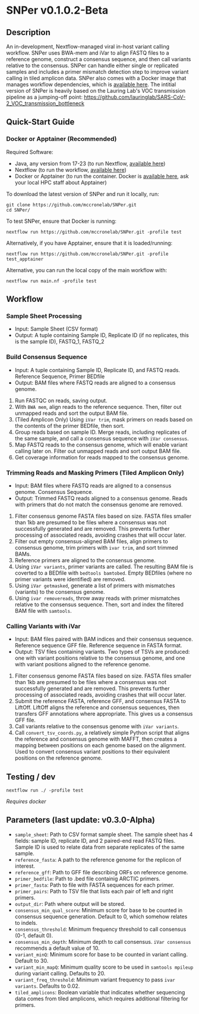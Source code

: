 # SNPer v0.1.0.2-Beta

## Description

An in-development, Nextflow-managed viral in-host variant calling workflow. SNPer uses BWA-mem and iVar to align FASTQ files to a reference genome, construct a consensus sequence, and then call variants relative to the consensus. SNPer can handle either single or replicated samples and includes a primer mismatch detection step to improve variant calling in tiled amplicon data. SNPer also comes with a Docker image that manages workflow dependencies, which is [available here](https://quay.io/repository/mccronelab/snper). The intitial version of SNPer is heavily based on the Lauring Lab's VOC transmission pipeline as a jumping-off point: https://github.com/lauringlab/SARS-CoV-2_VOC_transmission_bottleneck

## Quick-Start Guide

### Docker or Apptainer (Recommended)
Required Software:
- Java, any version from 17-23 (to run Nextflow, [available here](https://www.oracle.com/java/technologies/downloads/?er=221886))
- Nextflow (to run the workflow, [available here](https://www.nextflow.io/docs/latest/install.html#install-nextflow))
- Docker or Apptainer (to run the container. Docker is [available here](https://docs.docker.com/get-started/get-docker/), ask your local HPC staff about Apptainer)

To download the latest version of SNPer and run it locally, run:
```
git clone https://github.com/mccronelab/SNPer.git
cd SNPer/
```

To test SNPer, ensure that Docker is running:
```
nextflow run https://github.com/mccronelab/SNPer.git -profile test
```

Alternatively, if you have Apptainer, ensure that it is loaded/running:
```
nextflow run https://github.com/mccronelab/SNPer.git -profile test_apptainer
```

Alternative, you can run the local copy of the main workflow with:
```
nextflow run main.nf -profile test
```

## Workflow

### Sample Sheet Processing
- Input: Sample Sheet (CSV format)
- Output: A tuple containing Sample ID, Replicate ID (if no replicates, this is the sample ID), FASTQ_1, FASTQ_2

### Build Consensus Sequence
- Input: A tuple containing Sample ID, Replicate ID, and FASTQ reads. Reference Sequence, Primer BEDfile
- Output: BAM files where FASTQ reads are aligned to a consensus genome.

1. Run FASTQC on reads, saving output.
2. With `BWA mem`, align reads to the reference sequence. Then, filter out unmapped reads and sort the output BAM file.
3. (Tiled Amplicon Only) Using `iVar trim`, mask primers on reads based on the contents of the primer BEDfile, then sort.
4. Group reads based on sample ID. Merge reads, including replicates of the same sample, and call a consensus sequence with `iVar consensus`.
5. Map FASTQ reads to the consensus genome, which will enable variant calling later on. Filter out unmapped reads and sort output BAM file.
6. Get coverage information for reads mapped to the consensus genome.

### Trimming Reads and Masking Primers (Tiled Amplicon Only)
- Input: BAM files where FASTQ reads are aligned to a consensus genome. Consensus Sequence.
- Output: Trimmed FASTQ reads aligned to a consensus genome. Reads with primers that do not match the consensus genome are removed.

1. Filter consensus genome FASTA files based on size. FASTA files smaller than 1kb are presumed to be files where a consensus was not successfully generated and are removed. This prevents further processing of associated reads, avoiding crashes that will occur later.
2. Filter out empty consensus-aligned BAM files, align primers to consensus genome, trim primers with `ivar trim`, and sort trimmed BAMs.
3. Reference primers are aligned to the consensus genome.
4. Using `iVar variants`, primer variants are called. The resulting BAM file is coverted to a BEDfile with `bedtools bamtobed`. Empty BEDfiles (where no primer variants were identified) are removed.
5. Using `iVar getmasked`, generate a list of primers with mismatches (variants) to the consensus genome.
6. Using `ivar removereads`, throw away reads with primer mismatches relative to the consensus sequence. Then, sort and index the filtered BAM file with `samtools`.

### Calling Variants with iVar
- Input: BAM files paired with BAM indices and their consensus sequence. Reference sequence GFF file. Reference sequence in FASTA format.
- Output: TSV files containing variants. Two types of TSVs are produced: one with variant positions relative to the consensus genome, and one with variant positions aligned to the reference genome.

1. Filter consensus genome FASTA files based on size. FASTA files smaller than 1kb are presumed to be files where a consensus was not successfully generated and are removed. This prevents further processing of associated reads, avoiding crashes that will occur later.
2. Submit the reference FASTA, reference GFF, and consensus FASTA to LiftOff. LiftOff aligns the reference and consensus sequences, then transfers GFF annotations where appropriate. This gives us a consensus GFF file.
3. Call variants relative to the consensus genome with `iVar variants`.
4. Call `convert_tsv_coords.py`, a relatively simple Python script that aligns the reference and consensus genome with MAFFT, then creates a mapping between positions on each genome based on the alignment. Used to convert consensus variant positions to their equivalent positions on the reference genome.

## Testing / dev

```
nextflow run ./ -profile test
```

_Requires docker_

## Parameters (last update: v0.3.0-Alpha)

-   `sample_sheet`: Path to CSV format sample sheet. The sample sheet has 4 fields: sample ID, replicate ID, and 2 paired-end read FASTQ files. Sample ID is used to relate data from separate replicates of the same sample.
- `reference_fasta`: A path to the reference genome for the replicon of interest.
- `reference_gff`: Path to GFF file describing ORFs on reference genome.
- `primer_bedfile`: Path to .bed file containig ARCTIC primers.
- `primer_fasta`: Path to file with FASTA sequences for each primer.
- `primer_pairs`: Path to TSV file that lists each pair of left and right primers.
- `output_dir`: Path where output will be stored.
- `consensus_min_qual_score`: Minimum score for base to be counted in consensus sequence generation. Default to 0, which somehow relates to indels.
- `consensus_threshold`: Minimum frequency threshold to call consensus (0-1, default 0).
- `consensus_min_depth`: Minimum depth to call consensus. `iVar consensus` recommends a default value of 10.
- `variant_minQ`: Minimum score for base to be counted in variant calling. Default to 30.
- `variant_min_mapQ`: Minimum quality score to be used in `samtools mpileup` during variant calling. Defaults to 20.
- `variant_freq_threshold`: Minimum variant frequency to pass `ivar variants`. Defaults to 0.02.
- `tiled_amplicons`: Boolean variable that indicates whether sequencing data comes from tiled amplicons,
    which requires additional filtering for primers.
